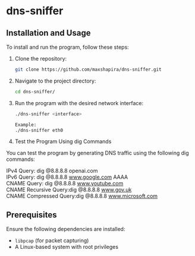 # dns-sniffer

## Installation and Usage

To install and run the program, follow these steps:

1. Clone the repository:
   ```bash
   git clone https://github.com/maxshapira/dns-sniffer.git

2. Navigate to the project directory:
    ```bash
    cd dns-sniffer/

3. Run the program with the desired network interface:
    ```bash
    ./dns-sniffer <interface>

    Example:
    ./dns-sniffer eth0

4. Test the Program Using dig Commands

You can test the program by generating DNS traffic using the following dig commands:

IPv4 Query: dig @8.8.8.8 openai.com  
IPv6 Query: dig @8.8.8.8 www.google.com AAAA  
CNAME Query: dig @8.8.8.8 www.youtube.com  
CNAME Recursive Query:dig @8.8.8.8 www.gov.uk  
CNAME Compressed Query:dig @8.8.8.8 www.microsoft.com  

## Prerequisites
Ensure the following dependencies are installed:
- `libpcap` (for packet capturing)
- A Linux-based system with root privileges

